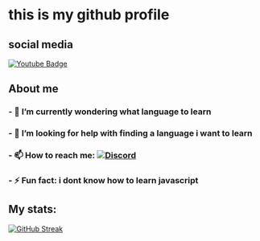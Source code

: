 # this is my github profile
## social media
<div id="badges">
  <a href="https://www.youtube.com/channel/UCExA6qf8Mljuzvteh3FYr0A">
    <img src="https://img.shields.io/badge/YouTube-red?style=for-the-badge&logo=youtube&logoColor=white" alt="Youtube Badge"/>
  </a>
  </a>
</div>
 </div>



## About me
### - 🌱 I’m currently wondering what language to learn
### - 🤔 I’m looking for help with finding a language i want to learn
### - 📫 How to reach me: <a href="https://discord.com/users/688370990404730935"> <img src="https://img.shields.io/badge/discord-grey?logo=discord&logoColor=white&style=for-the-badge" alt="Discord"/> </a>
### - ⚡ Fun fact: i dont know how to learn javascript

## My stats:

[![GitHub Streak](http://github-readme-streak-stats.herokuapp.com?user=boxmaninnit&theme=dark&background=000000)](https://git.io/streak-stats)

<!--
**boxmaninnit/boxmaninnit** is a ✨ _special_ ✨ repository because its `README.md` (this file) appears on your GitHub profile.

Here are some ideas to get you started:

- 🌱 I’m currently learning JavaScript
- 🤔 I’m looking for help with learning JavaScript
- 📫 How to reach me: discord: compunter ihate#9430
- 😄 Pronouns: male
- ⚡ Fun fact: i dont know how to learn javascript
-->
